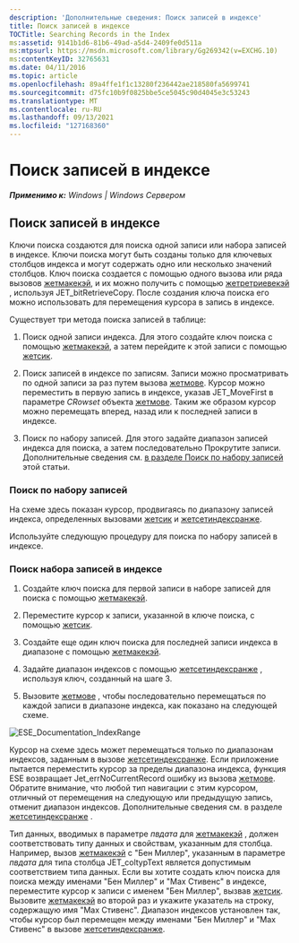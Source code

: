 ```yaml
---
description: 'Дополнительные сведения: Поиск записей в индексе'
title: Поиск записей в индексе
TOCTitle: Searching Records in the Index
ms:assetid: 9141b1d6-81b6-49ad-a5d4-2409fe0d511a
ms:mtpsurl: https://msdn.microsoft.com/library/Gg269342(v=EXCHG.10)
ms:contentKeyID: 32765631
ms.date: 04/11/2016
ms.topic: article
ms.openlocfilehash: 89a4ffe1f1c13280f236442ae218580fa5699741
ms.sourcegitcommit: d75fc10b9f0825bbe5ce5045c90d4045e3c53243
ms.translationtype: MT
ms.contentlocale: ru-RU
ms.lasthandoff: 09/13/2021
ms.locfileid: "127168360"
---
```

# <a name="searching-records-in-the-index"></a>Поиск записей в индексе


_**Применимо к:** Windows | Windows Сервером_

## <a name="searching-records-in-the-index"></a>Поиск записей в индексе

Ключи поиска создаются для поиска одной записи или набора записей в индексе. Ключи поиска могут быть созданы только для ключевых столбцов индекса и могут содержать одно или несколько значений столбцов. Ключ поиска создается с помощью одного вызова или ряда вызовов [жетмакекэй](./jetmakekey-function.md), и их можно получить с помощью [жетретриевекэй](./jetretrievekey-function.md) , используя JET_bitRetrieveCopy. После создания ключа поиска его можно использовать для перемещения курсора в запись в индексе.

Существует три метода поиска записей в таблице:

1.  Поиск одной записи индекса. Для этого создайте ключ поиска с помощью [жетмакекэй](./jetmakekey-function.md), а затем перейдите к этой записи с помощью [жетсик](./jetseek-function.md).

2.  Поиск записей в индексе по записям. Записи можно просматривать по одной записи за раз путем вызова [жетмове](./jetmove-function.md). Курсор можно переместить в первую запись в индексе, указав JET_MoveFirst в параметре *CRowset* объекта [жетмове](./jetmove-function.md). Таким же образом курсор можно перемещать вперед, назад или к последней записи в индексе.

3.  Поиск по набору записей. Для этого задайте диапазон записей индекса для поиска, а затем последовательно Прокрутите записи. Дополнительные сведения см. [в разделе Поиск по набору записей]() этой статьи.

### <a name="searching-through-a-set-of-records"></a>Поиск по набору записей

На схеме здесь показан курсор, продвигаясь по диапазону записей индекса, определенных вызовами [жетсик](./jetseek-function.md) и [жетсетиндексранже](./jetsetindexrange-function.md).

Используйте следующую процедуру для поиска по набору записей в индексе.

### <a name="to-search-a-set-of-records-in-an-index"></a>Поиск набора записей в индексе

1.  Создайте ключ поиска для первой записи в наборе записей для поиска с помощью [жетмакекэй](./jetmakekey-function.md).

2.  Переместите курсор к записи, указанной в ключе поиска, с помощью [жетсик](./jetseek-function.md).

3.  Создайте еще один ключ поиска для последней записи индекса в диапазоне с помощью [жетмакекэй](./jetmakekey-function.md).

4.  Задайте диапазон индексов с помощью [жетсетиндексранже](./jetsetindexrange-function.md) , используя ключ, созданный на шаге 3.

5.  Вызовите [жетмове](./jetmove-function.md) , чтобы последовательно перемещаться по каждой записи в диапазоне индекса, как показано на следующей схеме.

![ESE_Documentation_IndexRange](images/Gg269342.ESE_Documentation_IndexRange(EXCHG.10).gif "ESE_Documentation_IndexRange")

Курсор на схеме здесь может перемещаться только по диапазонам индексов, заданным в вызове [жетсетиндексранже](./jetsetindexrange-function.md). Если приложение пытается переместить курсор за пределы диапазона индекса, функция ESE возвращает Jet_errNoCurrentRecord ошибку из вызова [жетмове](./jetmove-function.md). Обратите внимание, что любой тип навигации с этим курсором, отличный от перемещения на следующую или предыдущую запись, отменит диапазон индексов. Дополнительные сведения см. в разделе [жетсетиндексранже](./jetsetindexrange-function.md) .

Тип данных, вводимых в параметре *пвдата* для [жетмакекэй](./jetmakekey-function.md) , должен соответствовать типу данных и свойствам, указанным для столбца. Например, вызов [жетмакекэй](./jetmakekey-function.md) с "Бен Миллер", указанным в параметре *пвдата* для типа столбца JET_coltypText является допустимым соответствием типа данных. Если вы хотите создать ключ поиска для поиска между именами "Бен Миллер" и "Max Стивенс" в индексе, переместите курсор к записи с именем "Бен Миллер", вызвав [жетсик](./jetseek-function.md). Вызовите [жетмакекэй](./jetmakekey-function.md) во второй раз и укажите указатель на строку, содержащую имя "Max Стивенс". Диапазон индексов установлен так, чтобы курсор был перемещен между именами "Бен Миллер" и "Max Стивенс" в вызове [жетсетиндексранже](./jetsetindexrange-function.md).
